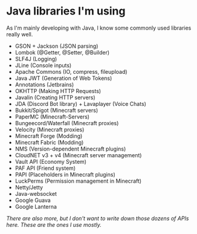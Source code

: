 # Java libraries I'm using
As I'm mainly developing with Java, I know some commonly used libraries really well.

- GSON + Jackson (JSON parsing)
- Lombok (@Getter, @Setter, @Builder)
- SLF4J (Logging)
- JLine (Console inputs)
- Apache Commons (IO, compress, fileupload)
- Java JWT (Generation of Web Tokens)
- Annotations (Jetbrains)
- OKHTTP (Making HTTP Requests)
- Javalin (Creating HTTP servers)
- JDA (Discord Bot library) + Lavaplayer (Voice Chats)
- Bukkit/Spigot (Minecraft servers)
- PaperMC (Minecraft-Servers)
- Bungeecord/Waterfall (Minecraft proxies)
- Velocity (Minecraft proxies)
- Minecraft Forge (Modding)
- Minecraft Fabric (Modding)
- NMS (Version-dependent Minecraft plugins)
- CloudNET v3 + v4 (Minecraft server management)
- Vault API (Economy System)
- PAF API (Friend system)
- PAPI (Placeholders in Minecraft plugins)
- LuckPerms (Permission management in Minecraft)
- Netty/Jetty
- Java-websocket
- Google Guava
- Google Lanterna

*There are also more, but I don't want to write down those dozens of APIs here. These are the ones I use mostly.*
